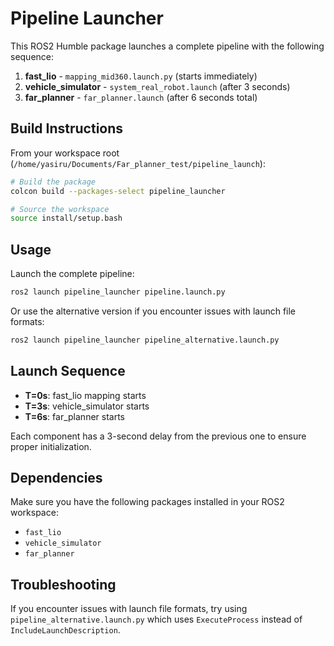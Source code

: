 # Pipeline Launcher

This ROS2 Humble package launches a complete pipeline with the following sequence:

1. **fast_lio** - `mapping_mid360.launch.py` (starts immediately)
2. **vehicle_simulator** - `system_real_robot.launch` (after 3 seconds)
3. **far_planner** - `far_planner.launch` (after 6 seconds total)

## Build Instructions

From your workspace root (`/home/yasiru/Documents/Far_planner_test/pipeline_launch`):

```bash
# Build the package
colcon build --packages-select pipeline_launcher

# Source the workspace
source install/setup.bash
```

## Usage

Launch the complete pipeline:

```bash
ros2 launch pipeline_launcher pipeline.launch.py
```

Or use the alternative version if you encounter issues with launch file formats:

```bash
ros2 launch pipeline_launcher pipeline_alternative.launch.py
```

## Launch Sequence

- **T=0s**: fast_lio mapping starts
- **T=3s**: vehicle_simulator starts
- **T=6s**: far_planner starts

Each component has a 3-second delay from the previous one to ensure proper initialization.

## Dependencies

Make sure you have the following packages installed in your ROS2 workspace:
- `fast_lio`
- `vehicle_simulator` 
- `far_planner`

## Troubleshooting

If you encounter issues with launch file formats, try using `pipeline_alternative.launch.py` which uses `ExecuteProcess` instead of `IncludeLaunchDescription`.
